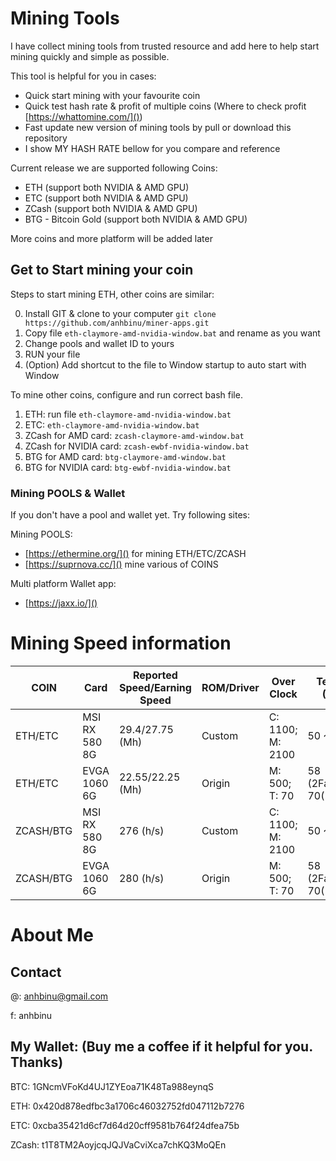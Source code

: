# Mining Tools

I have collect mining tools from trusted resource and add here to help start mining quickly and simple as possible. 

This tool is helpful for you in cases:
* Quick start mining with your favourite coin
* Quick test hash rate & profit of multiple coins (Where to check profit [https://whattomine.com/]())
* Fast update new version of mining tools by pull or download this repository
* I show MY HASH RATE bellow for you compare and reference

Current release we are supported following Coins: 
* ETH (support both NVIDIA & AMD GPU)
* ETC (support both NVIDIA & AMD GPU)
* ZCash (support both NVIDIA & AMD GPU)
* BTG - Bitcoin Gold (support both NVIDIA & AMD GPU)

More coins and more platform will be added later

## Get to Start mining your coin

Steps to start mining ETH, other coins are similar:

0. Install GIT & clone to your computer ```git clone https://github.com/anhbinu/miner-apps.git```
1. Copy file ```eth-claymore-amd-nvidia-window.bat``` and rename as you want
2. Change pools and wallet ID to yours
3. RUN your file
4. (Option) Add shortcut to the file to Window startup to auto start with Window

To mine other coins, configure and run correct bash file.

1. ETH: run file ```eth-claymore-amd-nvidia-window.bat```
2. ETC: ```eth-claymore-amd-nvidia-window.bat```
3. ZCash for AMD card: ```zcash-claymore-amd-window.bat```
4. ZCash for NVIDIA card: ```zcash-ewbf-nvidia-window.bat```
5. BTG for AMD card: ```btg-claymore-amd-window.bat```
6. BTG for NVIDIA card: ```btg-ewbf-nvidia-window.bat```

### Mining POOLS & Wallet

If you don't have a pool and wallet yet. Try following sites:

Mining POOLS:
* [https://ethermine.org/]() for mining ETH/ETC/ZCASH
* [https://suprnova.cc/]() mine various of COINS

Multi platform Wallet app:
* [https://jaxx.io/]()

# Mining Speed information


| COIN  | Card | Reported Speed/Earning Speed  | ROM/Driver  | Over Clock  | Temp (C) |
|---|---|---|---|---|---|
|  ETH/ETC | MSI RX 580 8G | 29.4/27.75 (Mh)  | Custom  |  C: 1100; M: 2100| 50 ~ 65 |
|  ETH/ETC |  EVGA 1060 6G | 22.55/22.25 (Mh)  | Origin   | M: 500; T: 70  | 58 (2Fan) - 70(1Fan) |
|  ZCASH/BTG | MSI RX 580 8G | 276 (h/s)  | Custom  |  C: 1100; M: 2100| 50 ~ 65 |
|  ZCASH/BTG |  EVGA 1060 6G | 280 (h/s)  | Origin   | M: 500; T: 70  | 58 (2Fan) - 70(1Fan) |


# About Me

## Contact

@: anhbinu@gmail.com

f: anhbinu

## My Wallet: (Buy me a coffee if it helpful for you. Thanks)

BTC: 1GNcmVFoKd4UJ1ZYEoa71K48Ta988eynqS

ETH: 0x420d878edfbc3a1706c46032752fd047112b7276

ETC: 0xcba35421d6cf7d64d20cff9581b764f24dfea75b

ZCash: t1T8TM2AoyjcqJQJVaCviXca7chKQ3MoQEn

